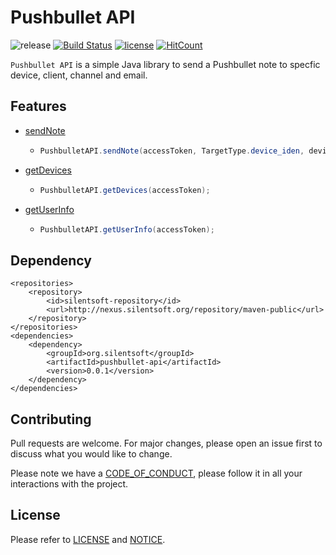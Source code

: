 # Pushbullet API

![release](https://img.shields.io/badge/release-0.0.1-blue.svg)
[![Build Status](https://travis-ci.org/silentsoft/pushbullet-api.svg?branch=master)](https://travis-ci.org/silentsoft/pushbullet-api)
[![license](https://img.shields.io/badge/license-Apache--2.0-green.svg)](https://github.com/silentsoft/pushbullet-api/blob/master/LICENSE.txt)
[![HitCount](http://hits.dwyl.io/silentsoft/pushbullet-api.svg)](http://hits.dwyl.io/silentsoft/pushbullet-api)

`Pushbullet API` is a simple Java library to send a Pushbullet note to specfic device, client, channel and email.

## Features
  - [sendNote](https://docs.pushbullet.com/#create-push)
    - ```java
      PushbulletAPI.sendNote(accessToken, TargetType.device_iden, deviceIden, "Title", "Body");
      ```
  - [getDevices](https://docs.pushbullet.com/#list-devices)
    - ```java
      PushbulletAPI.getDevices(accessToken);
      ```
  - [getUserInfo](https://docs.pushbullet.com/#get-user)
    - ```java
      PushbulletAPI.getUserInfo(accessToken);
      ```

## Dependency
```
<repositories>
	<repository>
		<id>silentsoft-repository</id>
		<url>http://nexus.silentsoft.org/repository/maven-public</url>
	</repository>
</repositories>
<dependencies>
	<dependency>
        <groupId>org.silentsoft</groupId>
	    <artifactId>pushbullet-api</artifactId>
	    <version>0.0.1</version>
	</dependency>
</dependencies>
``` 

## Contributing
Pull requests are welcome. For major changes, please open an issue first to discuss what you would like to change.

Please note we have a [CODE_OF_CONDUCT](https://github.com/silentsoft/pushbullet-api/blob/master/CODE_OF_CONDUCT.md), please follow it in all your interactions with the project.

## License
Please refer to [LICENSE](https://github.com/silentsoft/pushbullet-api/blob/master/LICENSE.txt) and [NOTICE](https://github.com/silentsoft/pushbullet-api/blob/master/NOTICE.md).
